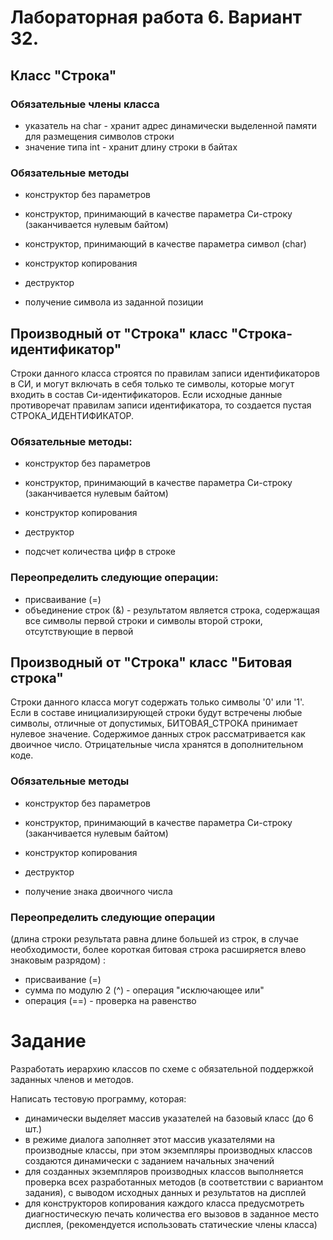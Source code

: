 # Лабораторная работа 6. Вариант 32.

## Класс "Строка"
### Обязательные члены класса

* указатель на char - хранит адрес динамически выделенной памяти для размещения символов строки
* значение типа int - хранит длину строки в байтах

### Обязательные методы

* конструктор без параметров
* конструктор, принимающий в качестве параметра Си-строку (заканчивается нулевым байтом)
* конструктор, принимающий в качестве параметра символ (char)
* конструктор копирования
* деструктор


* получение символа из заданной позиции

## Производный от "Строка" класс "Строка-идентификатор"
Строки данного класса строятся по правилам записи идентификаторов
в СИ, и могут включать в себя только те символы, которые могут входить
в состав Си-идентификаторов. Если исходные данные противоречат правилам
записи идентификатора, то создается пустая СТРОКА_ИДЕНТИФИКАТОР.

### Обязательные методы:
* конструктор без параметров
* конструктор, принимающий в качестве параметра Си-строку (заканчивается нулевым байтом)
* конструктор копирования
* деструктор


* подсчет количества  цифр в строке

### Переопределить следующие операции:
* присваивание (=)
* объединение строк  (&) - результатом является строка, 
  содержащая все символы первой строки и символы второй строки,
  отсутствующие в первой

## Производный от "Строка" класс "Битовая строка"
Строки данного класса могут содержать только символы '0' или '1'. Если
в составе инициализирующей строки будут встречены любые символы, отличные
от допустимых, БИТОВАЯ_СТРОКА принимает нулевое значение.
Содержимое данных строк рассматривается как двоичное число.
Отрицательные числа хранятся в дополнительном коде.

### Обязательные методы
* конструктор без параметров
* конструктор, принимающий в качестве параметра Си-строку (заканчивается нулевым байтом)
* конструктор копирования
* деструктор


* получение знака двоичного числа

### Переопределить следующие операции 
(длина строки результата
равна длине большей из строк, в случае необходимости, более
короткая битовая строка расширяется влево знаковым разрядом) :

* присваивание (=)
* сумма по модулю 2 (^) - операция "исключающее или"
* операция    (==) - проверка на равенство


# Задание

Разработать иерархию классов по схеме с обязательной поддержкой заданных членов и методов.

Написать тестовую программу, которая:
* динамически выделяет массив указателей на базовый класс (до 6 шт.)
* в режиме диалога заполняет этот массив указателями на производные классы,
при этом экземпляры производных классов создаются динамически с заданием
начальных значений
* для созданных экземпляров производных классов выполняется
проверка всех разработанных методов (в соответствии с вариантом задания),
с выводом исходных данных и результатов на дисплей
* для конструкторов копирования каждого класса предусмотреть
диагностическую печать количества его вызовов в заданное место дисплея,
(рекомендуется использовать статические члены класса)
